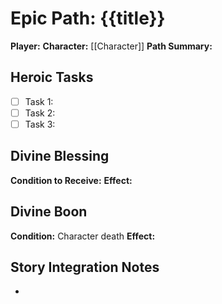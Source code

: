 # Epic Path: {{title}}

**Player:** 
**Character:** [[Character]]
**Path Summary:** 

## Heroic Tasks
- [ ] Task 1: 
- [ ] Task 2:
- [ ] Task 3:

## Divine Blessing
**Condition to Receive:**
**Effect:**

## Divine Boon
**Condition:** Character death
**Effect:** 

## Story Integration Notes
-